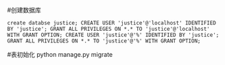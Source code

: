 #创建数据库

`create databse justice;
CREATE USER 'justice'@'localhost' IDENTIFIED BY 'justice';
GRANT ALL PRIVILEGES ON *.* TO 'justice'@'localhost' WITH GRANT OPTION;
CREATE USER 'justice'@'%' IDENTIFIED BY 'justice';
GRANT ALL PRIVILEGES ON *.* TO 'justice'@'%' WITH GRANT OPTION;`


#表初始化
python manage.py migrate
